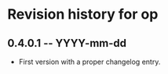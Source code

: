# Revision history for op

## 0.4.0.1 -- YYYY-mm-dd

* First version with a proper changelog entry.
